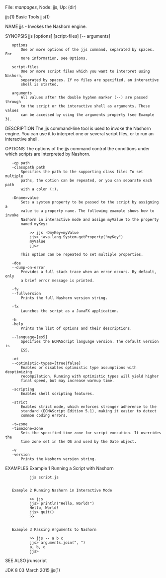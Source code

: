 File: *manpages*,  Node: jjs,  Up: (dir)

jjs(1)                            Basic Tools                           jjs(1)



NAME
       jjs - Invokes the Nashorn engine.

SYNOPSIS
           jjs [options] [script-files] [-- arguments]

       options
           One or more options of the jjs command, separated by spaces. For
           more information, see Options.

       script-files
           One or more script files which you want to interpret using Nashorn,
           separated by spaces. If no files are specified, an interactive
           shell is started.

       arguments
           All values after the double hyphen marker (--) are passed through
           to the script or the interactive shell as arguments. These values
           can be accessed by using the arguments property (see Example 3).

DESCRIPTION
       The jjs command-line tool is used to invoke the Nashorn engine. You can
       use it to interpret one or several script files, or to run an
       interactive shell.

OPTIONS
       The options of the jjs command control the conditions under which
       scripts are interpreted by Nashorn.

       -cp path
       -classpath path
           Specifies the path to the supporting class files To set multiple
           paths, the option can be repeated, or you can separate each path
           with a colon (:).

       -Dname=value
           Sets a system property to be passed to the script by assigning a
           value to a property name. The following example shows how to invoke
           Nashorn in interactive mode and assign myValue to the property
           named myKey:

               >> jjs -DmyKey=myValue
               jjs> java.lang.System.getProperty("myKey")
               myValue
               jjs>

           This option can be repeated to set multiple properties.

       -doe
       --dump-on-error
           Provides a full stack trace when an error occurs. By default, only
           a brief error message is printed.

       -fv
       --fullversion
           Prints the full Nashorn version string.

       -fx
           Launches the script as a JavaFX application.

       -h
       -help
           Prints the list of options and their descriptions.

       --language=[es5]
           Specifies the ECMAScript language version. The default version is
           ES5.

       -ot
       --optimistic-types=[true|false]
           Enables or disables optimistic type assumptions with deoptimizing
           recompilation. Running with optimistic types will yield higher
           final speed, but may increase warmup time.

       -scripting
           Enables shell scripting features.

       -strict
           Enables strict mode, which enforces stronger adherence to the
           standard (ECMAScript Edition 5.1), making it easier to detect
           common coding errors.

       -t=zone
       -timezone=zone
           Sets the specified time zone for script execution. It overrides the
           time zone set in the OS and used by the Date object.

       -v
       -version
           Prints the Nashorn version string.

EXAMPLES
       Example 1 Running a Script with Nashorn

               jjs script.js


       Example 2 Running Nashorn in Interactive Mode

               >> jjs
               jjs> println("Hello, World!")
               Hello, World!
               jjs> quit()
               >>


       Example 3 Passing Arguments to Nashorn

               >> jjs -- a b c
               jjs> arguments.join(", ")
               a, b, c
               jjs>


SEE ALSO
       jrunscript



JDK 8                            03 March 2015                          jjs(1)

